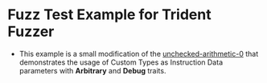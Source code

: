 # Fuzz Test Example for Trident Fuzzer


- This example is a small modification of the [unchecked-arithmetic-0](https://github.com/Ackee-Blockchain/trident/tree/master/examples/fuzz-tests/unchecked-arithmetic-0) that demonstrates the usage of Custom Types as Instruction Data parameters with **Arbitrary** and **Debug** traits.
